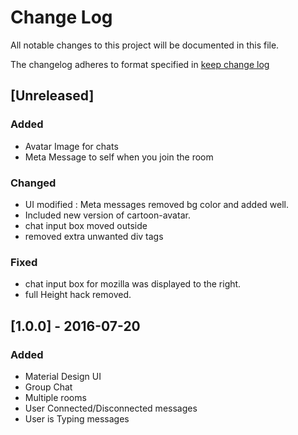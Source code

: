 # Change Log
All notable changes to this project will be documented in this file.

The changelog adheres to format specified in [keep change log](http://keepachangelog.com)

## [Unreleased]
### Added
- Avatar Image for chats
- Meta Message to self when you join the room 

### Changed
- UI modified : Meta messages removed bg color and added well.
- Included new version of cartoon-avatar.
- chat input box moved outside 
- removed extra unwanted div tags

### Fixed
- chat input box for mozilla was displayed to the right.
- full Height hack removed. 

## [1.0.0] - 2016-07-20
### Added
- Material Design UI
- Group Chat
- Multiple rooms
- User Connected/Disconnected messages
- User is Typing messages
